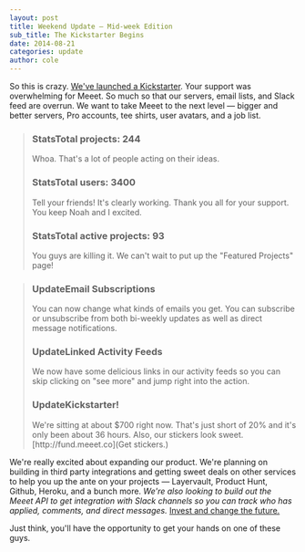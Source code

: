 ```yaml
---
layout: post
title: Weekend Update — Mid-week Edition
sub_title: The Kickstarter Begins
date: 2014-08-21
categories: update
author: cole
---
```


So this is crazy. [We've launched a Kickstarter](https://www.kickstarter.com/projects/meeet/meeet-co-finish-your-side-projects-find-your-next). Your support was overwhelming for Meeet. So much so that our servers, email lists, and Slack feed are overrun. We want to take Meeet to the next level — bigger and better servers, Pro accounts, tee shirts, user avatars, and a job list. 

<blockquote>
<h3><span class="stats">Stats</span>Total projects: 244</h3>
Whoa. That's a lot of people acting on their ideas.
<h3><span class="stats">Stats</span>Total users: 3400</h3>
Tell your friends! It's clearly working. Thank you all for your support. You keep Noah and I excited.
<h3><span class="stats">Stats</span>Total active projects: 93</h3>
You guys are killing it. We can't wait to put up the "Featured Projects" page!
</blockquote>

<blockquote>
<h3><span class="update">Update</span>Email Subscriptions</h3>
You can now change what kinds of emails you get. You can subscribe or unsubscribe from both bi-weekly updates as well as direct message notifications.
<h3><span class="update">Update</span>Linked Activity Feeds</h3>
We now have some delicious links in our activity feeds so you can skip clicking on "see more" and jump right into the action.
<h3><span class="update">Update</span>Kickstarter!</h3>
We're sitting at about $700 right now. That's just short of 20% and it's only been about 36 hours. Also, our stickers look sweet. [http://fund.meeet.co](Get stickers.)
</blockquote>

We're really excited about expanding our product. We're planning on building in third party integrations and getting sweet deals on other services to help you up the ante on your projects — Layervault, Product Hunt, Github, Heroku, and a bunch more. _We're also looking to build out the Meeet API to get integration with Slack channels so you can track who has applied, comments, and direct messages._ [Invest and change the future.](https://www.kickstarter.com/projects/meeet/meeet-co-finish-your-side-projects-find-your-next)

Just think, you'll have the opportunity to get your hands on one of these guys.
<br>

<img src="{{ site.url }}{{ site.images_url}}ticket-sticker.png" alt="">



